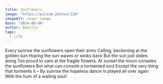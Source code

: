 ```yaml
---
title: Sunflowers
image: "https://picsum.photos/150"
imageAlt: cover image
date: "2024-08-06"
author: Bencity
tags:
  - Life
---
```


Every sunrise the sunflowers open their arms
Calling, beckoning at the golden sun
Hoping the sun waves or winks back
But the sun just slides along
Too proud to care at the fragile flowers.
At sunset the moon consoles the sunflowers
But what can console a tormented soul
Except the very thing that torments it –
By sunrise the hopeless dance
Is played all over again
With the hum of a wailing soul!
